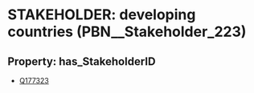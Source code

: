# STAKEHOLDER: __developing countries__ (PBN__Stakeholder_223)

## Property: has_StakeholderID

* [Q177323](Q177323)

